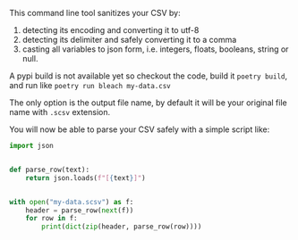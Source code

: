 This command line tool sanitizes your CSV by:
1. detecting its encoding and converting it to utf-8
2. detecting its delimiter and safely converting it to a comma
3. casting all variables to json form, i.e. integers, floats, booleans, string or null.


A pypi build is not available yet so checkout the code, build it `poetry build`, and run like `poetry run bleach my-data.csv`

The only option is the output file name, by default it will be your original file name with `.scsv` extension.

You will now be able to parse your CSV safely with a simple script like:

```python
import json


def parse_row(text):
    return json.loads(f"[{text}]")


with open("my-data.scsv") as f:
    header = parse_row(next(f))
    for row in f:
        print(dict(zip(header, parse_row(row))))
```
